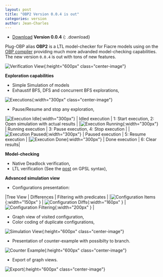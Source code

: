 ```yaml
---
layout: post
title: "OBP2 Version 0.0.4 is out"
categories: version
author: Jean-Charles
---
```


- [Download](https://bintray.com/plug-obp/distributions/download_file?file_path=plug-all-0.0.4.zip)
**Version 0.0.4**
{: .download}

Plug-OBP alias **OBP2** is a LTL model-checker for Fiacre models using on the [OBP compiler](http://www.obpcdl.org/doku.php) providing much more advanded model-checking capabilities.
The new version `0.0.4` is out with tons of new features.

![Verification View](/images/obp2/0.0.4/VerificationView.png){:height="600px" class="center-image"}

**Exploration capabilities**

- Simple Simulation of models
- Exhaustif BFS, DFS and concurrent BFS explorations,

![Executions](/images/obp2/0.0.4/Executions.png){:width="300px" class="center-image"}

- Pause/Resume and stop any exploration,

|![Execution Idle](/images/obp2/0.0.4/ExecutionIdle.png){:width="300px"} | Idled execution | 1: Start execution, 2: Open simulation with actual results |
|![Execution Running](/images/obp2/0.0.4/ExecutionRunning.png){:width="300px"} | Running execution | 3: Pause execution, 4: Stop execution |
|![Execution Paused](/images/obp2/0.0.4/ExecutionPaused.png){:width="300px"} | Paused execution | 5: Resume execution |
|![Execution Done](/images/obp2/0.0.4/ExecutionDone.png){:width="300px"} | Done execution | 6: Clear results|

**Model-checking**

- Native Deadlock verification,
- LTL verification (See the [post](/properties/2018/04/11/ltl/) on GPSL syntax),

**Advanced simulation view**

- Configurations presentation:

|Tree View | Differences | Filtering with predicates |
|![Configuration Items](/images/obp2/0.0.4/ConfigurationItems.png){:width="150px" } | ![Configuration Diffs](/images/obp2/0.0.4/ConfigurationDiffs.png){:width="160px" } | ![Configuration Filtering](/images/obp2/0.0.4/ConfigurationFiltering.png){:width="200px" } |

- Graph view of visited configuration,
- Color coding of duplicate configurations,

![Simulation View](/images/obp2/0.0.4/SimulationView.png){:height="600px" class="center-image"}

- Presentation of counter-example with possibilty to branch.

![Counter Example](/images/obp2/0.0.4/CounterExample.png){:height="600px" class="center-image"}

- Export of graph views.

![Export](/images/obp2/0.0.4/GraphExport.png){:height="600px" class="center-image"}

